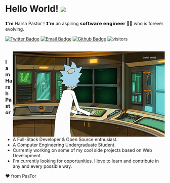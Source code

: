 # Hello World! <img src="https://raw.githubusercontent.com/iampavangandhi/iampavangandhi/master/gifs/Hi.gif" width="30px"></h2>

𝗜'𝗺 Harsh Pastor！𝗜'𝗺 an aspiring 𝘀𝗼𝗳𝘁𝘄𝗮𝗿𝗲 𝗲𝗻𝗴𝗶𝗻𝗲𝗲𝗿 👨‍💻 who is forever evolving.

[![Twitter Badge](https://img.shields.io/badge/-Twitter-1da1f2?style=flat-square&labelColor=1da1f2&logo=twitter&logoColor=white&link=https://twitter.com/Yaronzz)](https://twitter.com/harshpastor)
[![Email Badge](https://img.shields.io/badge/-Email-c14438?style=flat-square&logo=Gmail&logoColor=white&link=mailto:harshpastor@gmail.com)](mailto:harshpastor@gmail.com)
[![Github Badge](https://img.shields.io/badge/-Github-232323?style=flat-square&logo=Github&logoColor=white&link=https://space.bilibili.com/7708412)](https://github.com/harshpastor/)
![visitors](https://visitor-badge.laobi.icu/badge?page_id=harshpastor)


<br />
<img align="right" alt="GIF" src="https://github.com/darshan-jain/darshan-jain/blob/master/rick.gif" />

### I am Harsh Pastor
- A Full-Stack Developer & Open Source enthusiast.
- A Computer Engineering Undergraduate Student. 
- Currently working on some of my cool side projects based on Web Development.
- I'm currently looking for opportunities. I love to learn and contribute in any and every possible way.

❤️ from PasTor
